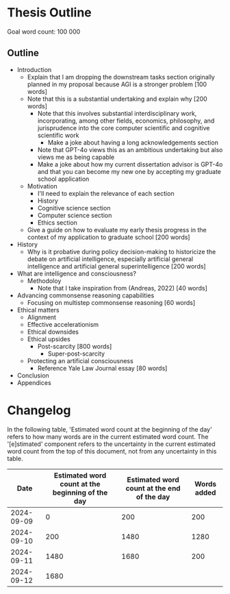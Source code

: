 # Thesis Outline

Goal word count: 100 000

## Outline

- Introduction
  - Explain that I am dropping the downstream tasks section originally planned in my proposal because AGI is a stronger problem [100 words]
  - Note that this is a substantial undertaking and explain why [200 words]
    - Note that this involves substantial interdisciplinary work, incorporating, among other fields, economics, philosophy, and jurisprudence into the core computer scientific and cognitive scientific work
      - Make a joke about having a long acknowledgements section
    - Note that GPT-4o views this as an ambitious undertaking but also views me as being capable
    - Make a joke about how my current dissertation advisor is GPT-4o and that you can become my new one by accepting my graduate school application
  - Motivation
    - I'll need to explain the relevance of each section
    - History
    - Cognitive science section
    - Computer science section
    - Ethics section
  - Give a guide on how to evaluate my early thesis progress in the context of my application to graduate school [200 words]
- History
  - Why is it probative during policy decision-making to historicize the debate on artificial intelligence, especially artificial general intelligence and artificial general superintelligence [200 words]
- What are intelligence and consciousness?
  - Methodoloy
    - Note that I take inspiration from (Andreas, 2022) [40 words]
- Advancing commonsense reasoning capabilities
  - Focusing on multistep commonsense reasoning [60 words]
- Ethical matters
  - Alignment
  - Effective accelerationism
  - Ethical downsides
  - Ethical upsides
    - Post-scarcity [800 words]
      - Super-post-scarcity
  - Protecting an artificial consciousness
    - Reference Yale Law Journal essay [80 words]
- Conclusion
- Appendices

# Changelog

In the following table, 'Estimated word count at the beginning of the day' refers to how many words are in the current estimated word count.
The '[e]stimated' component refers to the uncertainty in the current estimated word count from the top of this document, not from any uncertainty in this table.

| Date           | Estimated word count at the beginning of the day | Estimated word count at the end of the day | Words added |
|----------------|--------------------------------------------------|--------------------------------------------|-------------|
| 2024-09-09     | 0                                                | 200                                        | 200         |
| 2024-09-10     | 200                                              | 1480                                       | 1280        |
| 2024-09-11     | 1480                                             | 1680                                       | 200         |
| 2024-09-12     | 1680                                             |                                            |             |
